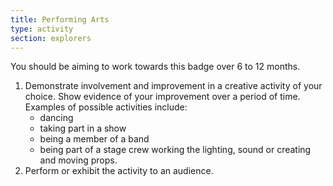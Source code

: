 ```yaml
---
title: Performing Arts
type: activity
section: explorers
---
```


You should be aiming to work towards this badge over 6 to 12 months.

1. Demonstrate involvement and improvement in a creative activity of your choice. Show evidence of your improvement over a period of time. Examples of possible activities include:
	* dancing
	* taking part in a show
	* being a member of a band
	* being part of a stage crew working the lighting, sound or creating and moving props.
2. Perform or exhibit the activity to an audience.